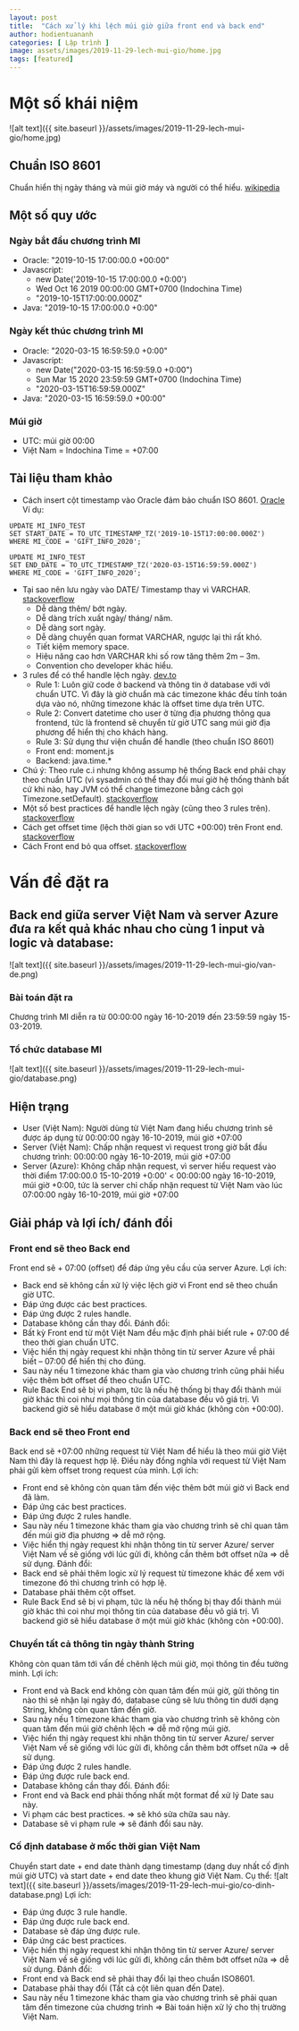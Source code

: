 ```yaml
---
layout: post
title:  "Cách xử lý khi lệch múi giờ giữa front end và back end"
author: hodientuananh
categories: [ Lập trình ]
image: assets/images/2019-11-29-lech-mui-gio/home.jpg
tags: [featured]
---
```


# Một số khái niệm
![alt text]({{ site.baseurl }}/assets/images/2019-11-29-lech-mui-gio/home.jpg)
## Chuẩn ISO 8601
Chuẩn hiển thị ngày tháng và múi giờ máy và người có thể hiểu. [wikipedia](https://en.wikipedia.org/wiki/ISO_8601)
## Một số quy ước
### Ngày bắt đầu chương trình MI
* Oracle: "2019-10-15 17:00:00.0 +00:00"
* Javascript:
    * new Date('2019-10-15 17:00:00.0 +0:00')
    * Wed Oct 16 2019 00:00:00 GMT+0700 (Indochina Time)
    * "2019-10-15T17:00:00.000Z"
* Java: "2019-10-15 17:00:00.0 +0:00"
### Ngày kết thúc chương trình MI
* Oracle: "2020-03-15 16:59:59.0 +0:00"
* Javascript:
    * new Date("2020-03-15 16:59:59.0 +0:00")
    * Sun Mar 15 2020 23:59:59 GMT+0700 (Indochina Time)
    * "2020-03-15T16:59:59.000Z"
* Java: "2020-03-15 16:59:59.0 +00:00"
### Múi giờ
* UTC: múi giờ 00:00
* Việt Nam = Indochina Time = +07:00
## Tài liệu tham khảo
* Cách insert cột timestamp vào Oracle đảm bảo chuẩn ISO 8601. [Oracle](https://docs.oracle.com/en/database/oracle/oracle-database/18/sqlrf/TO_UTC_TIMESTAMP_TZ.html#GUID-1728EE3E-EC0C-4FA8-B404-99C0A445CE82)
Ví dụ:
```
UPDATE MI_INFO_TEST
SET START_DATE = TO_UTC_TIMESTAMP_TZ('2019-10-15T17:00:00.000Z')
WHERE MI_CODE = 'GIFT_INFO_2020';

UPDATE MI_INFO_TEST
SET END_DATE = TO_UTC_TIMESTAMP_TZ('2020-03-15T16:59:59.000Z')
WHERE MI_CODE = 'GIFT_INFO_2020';
```

* Tại sao nên lưu ngày vào DATE/ Timestamp thay vì VARCHAR. [stackoverflow](https://stackoverflow.com/questions/4759012/when-to-use-varchar-and-date-datetime)
    * Dễ dàng thêm/ bớt ngày.
    * Dễ dàng trích xuất ngày/ tháng/ năm.
    * Dễ dàng sort ngày.
    * Dễ dàng chuyển quan format VARCHAR, ngược lại thì rất khó.
    * Tiết kiệm memory space.
    * Hiệu năng cao hơn VARCHAR khi số row tăng thêm 2m – 3m.
    * Convention cho developer khác hiểu.
* 3 rules để có thể handle lệch ngày. [dev.to](https://dev.to/corykeane/3-simple-rules-for-effectively-handling-dates-and-timezones-1pe0)
    * Rule 1: Luôn giữ code ở backend và thông tin ở database với với chuẩn UTC. Vì đây là giờ chuẩn mà các timezone khác đều tính toán dựa vào nó, những timezone khác là offset time dựa trên UTC.
    * Rule 2: Convert datetime cho user ở từng địa phương thông qua frontend, tức là frontend sẽ chuyển từ giờ UTC sang múi giờ địa phương để hiển thị cho khách hàng.
    * Rule 3: Sử dụng thư viện chuẩn để handle (theo chuẩn ISO 8601)
    * Front end: moment.js
    * Backend: java.time.*
* Chú ý: Theo rule c.i nhưng không assump hệ thống Back end phải chạy theo chuẩn UTC (vì sysadmin có thể thay đổi muí giờ hệ thống thành bất cứ khi nào, hay JVM có thể change timezone bằng cách gọi Timezone.setDefault). [stackoverflow](https://stackoverflow.com/questions/33343893/handling-time-zone-in-web-application)
* Một số best practices để handle lệch ngày (cũng theo 3 rules trên). [stackoverflow](https://stackoverflow.com/questions/2532729/daylight-saving-time-and-time-zone-best-practices)
* Cách get offset time (lệch thời gian so với UTC +00:00) trên Front end. [stackoverflow](https://stackoverflow.com/questions/1091372/getting-the-clients-timezone-offset-in-javascript)
* Cách Front end bỏ qua offset. [stackoverflow](https://stackoverflow.com/questions/1486476/json-stringify-changes-time-of-date-because-of-utc)
# Vấn đề đặt ra
## Back end giữa server Việt Nam và server Azure đưa ra kết quả khác nhau cho cùng 1 input và logic và database:
![alt text]({{ site.baseurl }}/assets/images/2019-11-29-lech-mui-gio/van-de.png)
### Bài toán đặt ra
Chương trình MI diễn ra từ 00:00:00 ngày 16-10-2019 đến 23:59:59 ngày 15-03-2019.
### Tổ chức database MI
![alt text]({{ site.baseurl }}/assets/images/2019-11-29-lech-mui-gio/database.png)
## Hiện trạng
* User (Việt Nam): Người dùng từ Việt Nam đang hiểu chương trình sẽ được áp dụng từ 00:00:00 ngày 16-10-2019, múi giờ +07:00
* Server (Việt Nam): Chấp nhận request vì request trong giờ bắt đầu chương trình: 00:00:00 ngày 16-10-2019, múi giờ +07:00
* Server (Azure): Không chấp nhận request, vì server hiểu request vào thời điểm 17:00:00.0 15-10-2019  +0:00' < 00:00:00 ngày 16-10-2019, múi giờ +0:00, tức là server chỉ chấp nhận request từ Việt Nam vào lúc 07:00:00 ngày 16-10-2019, múi giờ +07:00
## Giải pháp và lợi ích/ đánh đổi
### Front end sẽ theo Back end
Front end sẽ + 07:00 (offset) để đáp ứng yêu cầu của server Azure.
Lợi ích:
* Back end sẽ không cần xử lý việc lệch giờ vì Front end sẽ theo chuẩn giờ UTC.
* Đáp ứng được các best practices.
* Đáp ứng được 2 rules handle.
* Database không cần thay đổi.
Đánh đổi:
* Bất kỳ Front end từ một Việt Nam đều mặc định phải biết rule + 07:00 để theo thời gian chuẩn UTC.
* Việc hiển thị ngày request khi nhận thông tin từ server Azure về phải biết – 07:00 để hiển thị cho đúng.
* Sau này nếu 1 timezone khác tham gia vào chương trình cũng phải hiểu việc thêm bớt offset để theo chuẩn UTC.
* Rule Back End sẽ bị vi phạm, tức là nếu hệ thống bị thay đổi thành múi giờ khác thì coi như mọi thông tin của database đều vô giá trị. Vì backend giờ sẽ hiểu database ở một múi giờ khác (không còn +00:00).
### Back end sẽ theo Front end
Back end sẽ +07:00 những request từ Việt Nam để hiểu là theo múi giờ Việt Nam thì đây là request hợp lệ. Điều này đồng nghĩa với request từ Việt Nam phải gửi kèm offset trong request của mình.
Lợi ích:
* Front end sẽ không còn quan tâm đến việc thêm bớt múi giờ vì Back end đã làm.
* Đáp ứng các best practices.
* Đáp ứng được 2 rules handle.
* Sau này nếu 1 timezone khác tham gia vào chương trình sẽ chỉ quan tâm đến múi giờ địa phương => dễ mở rộng.
* Việc hiển thị ngày request khi nhận thông tin từ server Azure/ server Việt Nam về sẽ giống với lúc gửi đi, không cần thêm bớt offset nữa => dễ sử dụng.
Đánh đổi:
* Back end sẽ phải thêm logic xử lý request từ timezone khác để xem với timezone đó thì chương trình có hợp lệ.
* Database phải thêm cột offset.
* Rule Back End sẽ bị vi phạm, tức là nếu hệ thống bị thay đổi thành múi giờ khác thì coi như mọi thông tin của database đều vô giá trị. Vì backend giờ sẽ hiểu database ở một múi giờ khác (không còn +00:00).
### Chuyển tất cả thông tin ngày thành String
Không còn quan tâm tới vấn đề chênh lệch múi giờ, mọi thông tin đều tường minh.
Lợi ích:
* Front end và Back end không còn quan tâm đến múi giờ, gửi thông tin nào thì sẽ nhận lại ngày đó, database cũng sẽ lưu thông tin dưới dạng String, không còn quan tâm đến giờ.
* Sau này nếu 1 timezone khác tham gia vào chương trình sẽ không còn quan tâm đến múi giờ chênh lệch => dễ mở rộng múi giờ.
* Việc hiển thị ngày request khi nhận thông tin từ server Azure/ server Việt Nam về sẽ giống với lúc gửi đi, không cần thêm bớt offset nữa => dễ sử dụng.
* Đáp ứng được 2 rules handle.
* Đáp ứng được rule back end.
* Database không cần thay đổi.
Đánh đổi:
* Front end và Back end phải thống nhất một format để xử lý Date sau này.
* Vi phạm các best practices. => sẽ khó sửa chữa sau này.
* Database sẽ vi phạm rule => sẽ đánh đổi sau này.
### Cố định database ở mốc thời gian Việt Nam
Chuyển start date + end date thành dạng timestamp (dạng duy nhất cố định múi giờ UTC) và start date + end date theo khung giờ Việt Nam.
Cụ thể: 
![alt text]({{ site.baseurl }}/assets/images/2019-11-29-lech-mui-gio/co-dinh-database.png)
Lợi ích:
* Đáp ứng được 3 rule handle.
* Đáp ứng được rule back end.
* Database sẽ đáp ứng được rule.
* Đáp ứng các best practices.
* Việc hiển thị ngày request khi nhận thông tin từ server Azure/ server Việt Nam về sẽ giống với lúc gửi đi, không cần thêm bớt offset nữa => dễ sử dụng.
Đánh đổi:
* Front end và Back end sẽ phải thay đổi lại theo chuẩn ISO8601.
* Database phải thay đổi (Tất cả cột liên quan đến Date).
* Sau này nếu 1 timezone khác tham gia vào chương trình sẽ phải quan tâm đến timezone của chương trình => Bài toán hiện xử lý cho thị trường Việt Nam.

